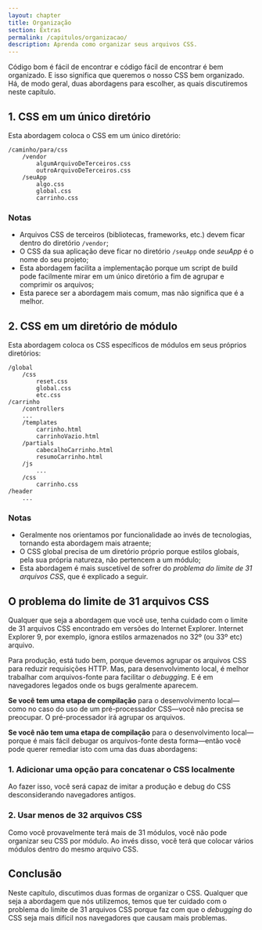 ```yaml
---
layout: chapter
title: Organização
section: Extras
permalink: /capitulos/organizacao/
description: Aprenda como organizar seus arquivos CSS.
---
```


Código bom é fácil de encontrar e código fácil de encontrar é bem organizado. E isso significa que queremos o nosso CSS bem organizado. Há, de modo geral, duas abordagens para escolher, as quais discutiremos neste capítulo.

## 1. CSS em um único diretório

Esta abordagem coloca o CSS em um único diretório:

	/caminho/para/css
		/vendor
			algumArquivoDeTerceiros.css
			outroArquivoDeTerceiros.css
		/seuApp
			algo.css
			global.css
			carrinho.css

### Notas

* Arquivos CSS de terceiros (bibliotecas, frameworks, etc.) devem ficar dentro do diretório `/vendor`;
* O CSS da sua aplicação deve ficar no diretório `/seuApp` onde *seuApp* é o nome do seu projeto;
* Esta abordagem facilita a implementação porque um script de build pode facilmente mirar em um único diretório a fim de agrupar e comprimir os arquivos;
* Esta parece ser a abordagem mais comum, mas não significa que é a melhor.

## 2. CSS em um diretório de módulo

Esta abordagem coloca os CSS específicos de módulos em seus próprios diretórios:

	/global
		/css
			reset.css
			global.css
			etc.css
	/carrinho
		/controllers
		...
		/templates
			carrinho.html
			carrinhoVazio.html
		/partials
			cabecalhoCarrinho.html
			resumoCarrinho.html
		/js
			...
		/css
			carrinho.css
	/header
		...

### Notas

* Geralmente nos orientamos por funcionalidade ao invés de tecnologias, tornando esta abordagem mais atraente;
* O CSS global precisa de um diretório próprio porque estilos globais, pela sua própria natureza, não pertencem a um módulo;
* Esta abordagem é mais suscetível de sofrer do *problema do limite de 31 arquivos CSS*, que é explicado a seguir.

## O problema do limite de 31 arquivos CSS

Qualquer que seja a abordagem que você use, tenha cuidado com o limite de 31 arquivos CSS encontrado em versões do Internet Explorer. Internet Explorer 9, por exemplo, ignora estilos armazenados no 32º (ou 33º etc) arquivo.

Para produção, está tudo bem, porque devemos agrupar os arquivos CSS para reduzir requisições HTTP. Mas, para desenvolvimento local, é melhor trabalhar com arquivos-fonte para facilitar o *debugging*. E é em navegadores legados onde os bugs geralmente aparecem.

**Se você tem uma etapa de compilação** para o desenvolvimento local&mdash;como no caso do uso de um pré-processador CSS&mdash;você não precisa se preocupar. O pré-processador irá agrupar os arquivos.

**Se você não tem uma etapa de compilação** para o desenvolvimento local&mdash;porque é mais fácil debugar os arquivos-fonte desta forma&mdash;então você pode querer remediar isto com uma das duas abordagens:

### 1. Adicionar uma opção para concatenar o CSS localmente

Ao fazer isso, você será capaz de imitar a produção e debug do CSS desconsiderando navegadores antigos.

### 2. Usar menos de 32 arquivos CSS

Como você provavelmente terá mais de 31 módulos, você não pode organizar seu CSS por módulo. Ao invés disso, você terá que colocar vários módulos dentro do mesmo arquivo CSS.

## Conclusão

Neste capítulo, discutimos duas formas de organizar o CSS. Qualquer que seja a abordagem que nós utilizemos, temos que ter cuidado com o problema do limite de 31 arquivos CSS porque faz com que o *debugging* do CSS seja mais difícil nos navegadores que causam mais problemas.
